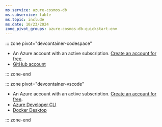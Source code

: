 ```yaml
---
ms.service: azure-cosmos-db
ms.subservice: table
ms.topic: include
ms.date: 10/23/2024
zone_pivot_groups: azure-cosmos-db-quickstart-env
---
```


::: zone pivot="devcontainer-codespace"

- An Azure account with an active subscription. [Create an account for free](https://azure.microsoft.com/free/?WT.mc_id=A261C142F).
- [GitHub account](https://docs.github.com//get-started/quickstart/creating-an-account-on-github)

::: zone-end

::: zone pivot="devcontainer-vscode"

- An Azure account with an active subscription. [Create an account for free](https://azure.microsoft.com/free/?WT.mc_id=A261C142F).
- [Azure Developer CLI](/azure/developer/azure-developer-cli/install-azd)
- [Docker Desktop](https://www.docker.com/products/docker-desktop/)

::: zone-end
